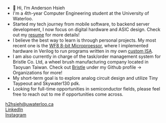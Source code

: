 - 👋 Hi, I’m Anderson Hsieh
- I'm a 4th-year Computer Engineering student at the University of Waterloo.
- Started my tech journey from mobile software, to backend server development, I now focus on digital hardware and ASIC design. Check out my [resume](https://github.com/AndersonHsieh0330/Resume/blob/master/Resume_AndersonHsieh.pdf) for more details!
- I believe the best way to learn is through personal projects. My most recent one is the [WF8 8-bit Microproessor](https://github.com/AndersonHsieh0330/WF8), where I implemented hardware in Verilog to run programs written in my own [custom ISA](https://github.com/AndersonHsieh0330/softcore_cpu#instruction-set-architecture).
- I am also currently in charge of the task/order management system for Bristle Co. Ltd, a wheel brush manufacturing company located in Taoyuan Taiwan. Check out [Bristle](https://github.com/Bristle-Co) under my Github profile -> Organizations for more!
- My short-term goal is to explore analog circuit design and utilize Tiny Taypeout and Skywater130 pdk.
- Looking for full-time opportunities in semiconductor fields, please feel free to reach out to me if opportunities come across.

h2hsieh@uwaterloo.ca </br>
[LinkedIn](https://www.linkedin.com/in/anderson-hsieh-6003a41ba/) </br>
[Instagram](https://www.instagram.com/anderson_hsieh_/)
